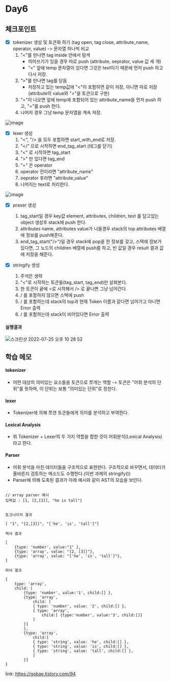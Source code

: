 # Day6

## 체크포인트
- [x] tokenizer 생성 및 토큰화 하기 (tag open, tag close, attribute_name, operator, value) -> 문자열 하나씩 비교
  1. "<"를 만나면 tag inside 안에서 탐색
      - 띄어쓰기가 있을 경우 따로 push (attribute, oeprator, value 값 세 개)
      - "<" 앞에 temp 문자열이 있다면 그것은 text이기 때문에 먼저 push 하고 다시 저장.
  2. ">"를 만나면 tag를 닫음
      - 저장하고 있는 temp값애 "<"이 포함하면 같이 저장, 아니면 따로 저장(attribute의 value와 ">"을 토큰으로 구분)  
  3. "="이 나오면 앞에 temp에 포함되어 있는 attribute_name을 먼저 push 하고, "="를 push 한다. 
  4. 나머지 경우 그냥 temp 문자열을 계속 저장. 
  
  
![image](https://user-images.githubusercontent.com/64758931/180793317-448457d4-f732-4010-8ed1-57f8d266b1f1.png)

- [x] lexer 생성
  1. "<", "/> 을 모두 포함하면 start_with_end로 저장.
  2. "</" 으로 시작하면 end_tag_start (태그를 닫기)
  3. "<" 로 시작하면 tag_start
  4. ">" 만 있다면 tag_end
  5. "=" 은 operator
  6. operator 전이라면 "attribute_name"
  7. oeprator 후라면 "attribute_value"
  8. 나머지는 text로 처리한다. 

![image](https://user-images.githubusercontent.com/64758931/180793473-af98823a-a545-4a8e-8b3c-590042bcc003.png)


- [x] praser 생성
  1. tag_start일 경우 key값 element, attributes, children, text 를 담고있는 object 생성후 stack에 push 한다.
  2. attributes name, attributes value가 나올경우 stack의 top attributes 배열에 정보를 push해준다. 
  3. end_tag_start("/>")일 경우 stack에 pop을 한 정보를 갖고, 스택에 정보가 있다면, 그 노드의 children 배열에 push를 하고, 빈 값일 경우 result 결과 값에 저장을 해준다.  

- [x] stringify 생성
  1. 주석은 생략
  2. "<"로 시작하는 토큰들(tag_start, tag_end)만 살펴본다.
  3. 한 토큰이 끝에 <로 시작해서 /> 로 끝나면 그냥 넘어간다.
  4. / 를 포함하지 않으면 스택에 push
  5. / 를 포함하는데 stack의 top과 현재 Token 이름과 같다면 넘어가고 아니면 Error 출력
  6. / 를 포함하는데 stack이 비어있다면 Error 출력 

#### 실행결과 
![스크린샷 2022-07-25 오후 10 28 52](https://user-images.githubusercontent.com/64758931/180790963-c81ba16f-f949-4368-af7a-37289fb0dd1f.png)

## 학습 메모
#### tokenizer
  - 어떤 대상의 의미있는 요소들을 토큰으로 쪼개는 역할 -> 토큰은 "어휘 분석의 단위"를 뜻하며, 이 단위는 보통 "의미있는 단위"로 정한다.
#### lexer 
  - Tokenizer에 의해 쪼갠 토큰들에게 의미를 분석하고 부여한다.

#### Lexical Analysis
  - 위 Tokenizer + Lexer의 두 가지 역할을 합한 것이 어휘분석(Lexical Analysis)라고 한다. 


#### Parser 
  - 어휘 분석을 마친 데이터들을 구조적으로 표현한다. 구조적으로 바꾸면서, 데이터가 올바른지 검토하는 메소드도 수행한다.(이번 과제의 stringify())
  - Parser에 의해 도축된 결과가 아래 예시와 같이 AST의 모습을 보인다.
```

// array parser 예시 
입력값 : [1, [2,[3]], "he is tall"]


토크나이저 결과 

[ "1", "[2,[3]]", "['he', 'is', 'tall']"]

렉서 결과 

[
	{type: 'number', value:"1" },
	{type: 'array', value: "[2, [3]]"},
	{type: 'array', value: "['he', 'is', 'tall']"},
]

파서 결과  

{
	type: 'array',
	child: [
		{type: 'number', value:'1', child:[] },
		{type: 'array', 
			child: [
			{ type: 'number', value: '2', child:[] },
			{ type: 'array', 
				child:[ {type:'number', value:'3', child:[]}
			]
		}]
		},
		{type: 'array', 
			child:[
			{ type: 'string', value: 'he', child:[] },
			{ type: 'string', value: 'is', child:[] },
			{ type: 'string', value: 'tall', child:[] },
			]
		}]
}
```

link: https://gobae.tistory.com/94